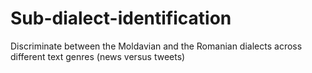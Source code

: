 # Sub-dialect-identification
Discriminate between the Moldavian and the Romanian dialects across different text genres (news versus tweets)
